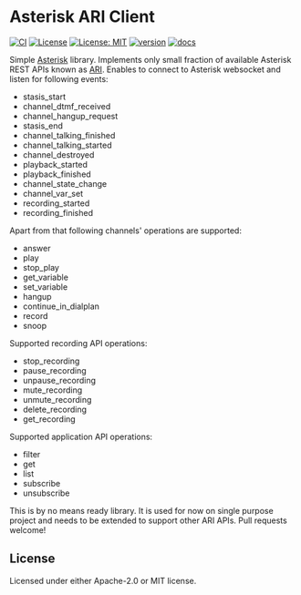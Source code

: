 # Asterisk ARI Client
[![CI](https://github.com/jabber-tools/asterisk-ari-client-rs/actions/workflows/ci.yml/badge.svg)](https://github.com/jabber-tools/asterisk-ari-client-rs/actions/workflows/ci.yml)
[![License](https://img.shields.io/badge/License-Apache-blue.svg)](LICENSE-APACHE)
[![License: MIT](https://img.shields.io/badge/License-MIT-yellow.svg)](LICENSE-MIT)
[![version](https://img.shields.io/crates/v/asterisk-ari-client-rs)](https://crates.io/crates/asterisk-ari-client-rs)
[![docs](https://docs.rs/asterisk-ari-client-rs/badge.svg)](https://docs.rs/asterisk-ari-client-rs)

Simple [Asterisk](https://www.asterisk.org/) library. Implements only small fraction of available Asterisk REST APIs known as [ARI](https://wiki.asterisk.org/wiki/pages/viewpage.action?pageId=29395573). Enables to connect to Asterisk websocket and listen for following events:

* stasis_start
* channel_dtmf_received
* channel_hangup_request
* stasis_end
* channel_talking_finished
* channel_talking_started
* channel_destroyed
* playback_started
* playback_finished
* channel_state_change
* channel_var_set
* recording_started
* recording_finished
  
Apart from that following channels' operations are supported:

* answer
* play
* stop_play
* get_variable
* set_variable
* hangup
* continue_in_dialplan
* record
* snoop

Supported recording API operations:

* stop_recording
* pause_recording
* unpause_recording
* mute_recording
* unmute_recording
* delete_recording
* get_recording

Supported application API operations:

* filter
* get
* list
* subscribe
* unsubscribe

This is by no means ready library. It is used for now on single purpose project and needs to be extended to support other ARI APIs. Pull requests welcome!

## License

Licensed under either Apache-2.0 or MIT license. 
